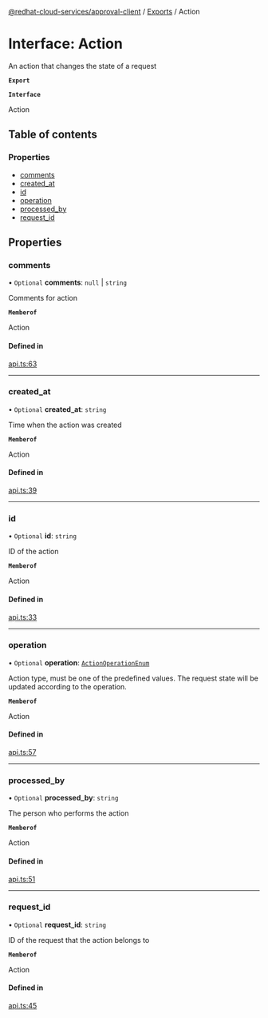[@redhat-cloud-services/approval-client](../README.md) / [Exports](../modules.md) / Action

# Interface: Action

An action that changes the state of a request

**`Export`**

**`Interface`**

Action

## Table of contents

### Properties

- [comments](Action.md#comments)
- [created\_at](Action.md#created_at)
- [id](Action.md#id)
- [operation](Action.md#operation)
- [processed\_by](Action.md#processed_by)
- [request\_id](Action.md#request_id)

## Properties

### comments

• `Optional` **comments**: ``null`` \| `string`

Comments for action

**`Memberof`**

Action

#### Defined in

[api.ts:63](https://github.com/RedHatInsights/javascript-clients/blob/master/packages/approval/api.ts#L63)

___

### created\_at

• `Optional` **created\_at**: `string`

Time when the action was created

**`Memberof`**

Action

#### Defined in

[api.ts:39](https://github.com/RedHatInsights/javascript-clients/blob/master/packages/approval/api.ts#L39)

___

### id

• `Optional` **id**: `string`

ID of the action

**`Memberof`**

Action

#### Defined in

[api.ts:33](https://github.com/RedHatInsights/javascript-clients/blob/master/packages/approval/api.ts#L33)

___

### operation

• `Optional` **operation**: [`ActionOperationEnum`](../enums/ActionOperationEnum.md)

Action type, must be one of the predefined values. The request state will be updated according to the operation.

**`Memberof`**

Action

#### Defined in

[api.ts:57](https://github.com/RedHatInsights/javascript-clients/blob/master/packages/approval/api.ts#L57)

___

### processed\_by

• `Optional` **processed\_by**: `string`

The person who performs the action

**`Memberof`**

Action

#### Defined in

[api.ts:51](https://github.com/RedHatInsights/javascript-clients/blob/master/packages/approval/api.ts#L51)

___

### request\_id

• `Optional` **request\_id**: `string`

ID of the request that the action belongs to

**`Memberof`**

Action

#### Defined in

[api.ts:45](https://github.com/RedHatInsights/javascript-clients/blob/master/packages/approval/api.ts#L45)
